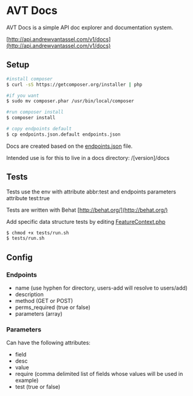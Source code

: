 # AVT Docs
AVT Docs is a simple API doc explorer and documentation system.

[http://api.andrewvantassel.com/v1/docs](http://api.andrewvantassel.com/v1/docs)

## Setup
```bash
#install composer
$ curl -sS https://getcomposer.org/installer | php

#if you want
$ sudo mv composer.phar /usr/bin/local/composer

#run composer install
$ composer install

# copy endpoints default
$ cp endpoints.json.default endpoints.json
```

Docs are created based on the [endpoints.json](endpoints.json) file.

Intended use is for this to live in a docs directory: /[version]/docs

## Tests
Tests use the env with attribute abbr:test and endpoints parameters attribute test:true

Tests are written with Behat [http://behat.org/](http://behat.org/)

Add specific data structure tests by editing [FeatureContext.php](tests/features/bootstrap/FeatureContext.php)

```bash
$ chmod +x tests/run.sh
$ tests/run.sh
```

## Config

### Endpoints
* name (use hyphen for directory, users-add will resolve to users/add)
* description
* method (GET or POST)
* perms_required (true or false)
* parameters (array)

### Parameters
Can have the following attributes:

* field
* desc
* value
* require (comma delimited list of fields whose values will be used in example)
* test (true or false)
